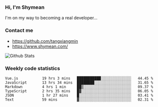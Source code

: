 ### Hi, I'm Shymean

I'm on my way to becoming a real developer...

### Contact me

- <https://github.com/tangxiangmin>
- <https://www.shymean.com/>

![Github Stats](https://github-readme-stats.vercel.app/api?username=tangxiangmin&show_icons=true&theme=dark)


###  Weekly code statistics

<!--START_SECTION:waka-->

```text
Vue.js           19 hrs 3 mins   ███████████░░░░░░░░░░░░░░   44.45 %
JavaScript       13 hrs 34 mins  ████████░░░░░░░░░░░░░░░░░   31.65 %
Markdown         4 hrs 1 min     ██▒░░░░░░░░░░░░░░░░░░░░░░   09.37 %
TypeScript       2 hrs 35 mins   █▓░░░░░░░░░░░░░░░░░░░░░░░   06.05 %
JSON             1 hr 27 mins    █░░░░░░░░░░░░░░░░░░░░░░░░   03.41 %
Text             59 mins         ▓░░░░░░░░░░░░░░░░░░░░░░░░   02.31 %
```

<!--END_SECTION:waka-->